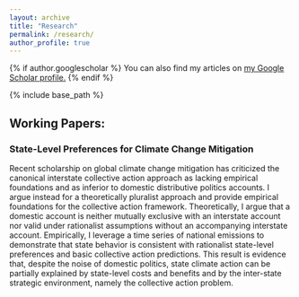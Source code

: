 ```yaml
---
layout: archive
title: "Research"
permalink: /research/
author_profile: true
---
```


{% if author.googlescholar %}
  You can also find my articles on <u><a href="{{author.googlescholar}}">my Google Scholar profile</a>.</u>
{% endif %}

{% include base_path %}

## Working Papers:

### State-Level Preferences for Climate Change Mitigation

Recent scholarship on global climate change mitigation has criticized the canonical interstate collective action approach as lacking empirical foundations and as inferior to domestic distributive politics accounts. I argue instead for a theoretically pluralist approach and provide empirical foundations for the collective action framework. Theoretically, I argue that a domestic account is neither mutually exclusive with an interstate account nor valid under rationalist assumptions without an accompanying interstate account. Empirically, I leverage a time series of national emissions to demonstrate that state behavior is consistent with rationalist state-level preferences and basic collective action predictions. This result is evidence that, despite the noise of domestic politics, state climate action can be partially explained by state-level costs and benefits and by the inter-state strategic environment, namely the collective action problem.